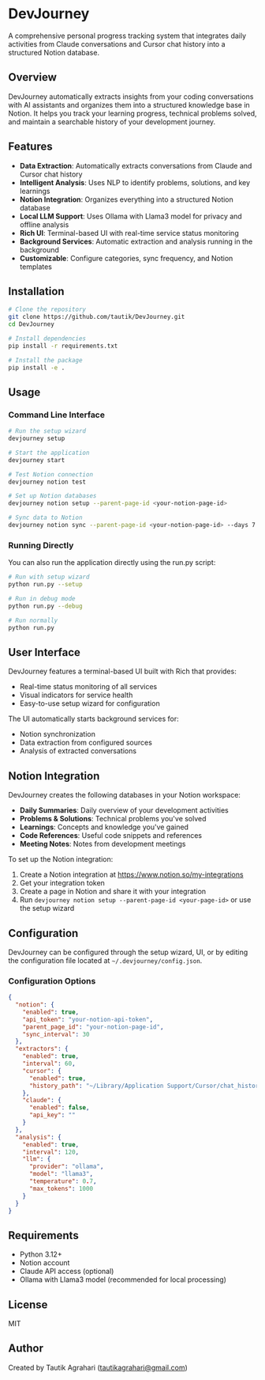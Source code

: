 # DevJourney

A comprehensive personal progress tracking system that integrates daily activities from Claude conversations and Cursor chat history into a structured Notion database.

## Overview

DevJourney automatically extracts insights from your coding conversations with AI assistants and organizes them into a structured knowledge base in Notion. It helps you track your learning progress, technical problems solved, and maintain a searchable history of your development journey.

## Features

- **Data Extraction**: Automatically extracts conversations from Claude and Cursor chat history
- **Intelligent Analysis**: Uses NLP to identify problems, solutions, and key learnings
- **Notion Integration**: Organizes everything into a structured Notion database
- **Local LLM Support**: Uses Ollama with Llama3 model for privacy and offline analysis
- **Rich UI**: Terminal-based UI with real-time service status monitoring
- **Background Services**: Automatic extraction and analysis running in the background
- **Customizable**: Configure categories, sync frequency, and Notion templates

## Installation

```bash
# Clone the repository
git clone https://github.com/tautik/DevJourney.git
cd DevJourney

# Install dependencies
pip install -r requirements.txt

# Install the package
pip install -e .
```

## Usage

### Command Line Interface

```bash
# Run the setup wizard
devjourney setup

# Start the application
devjourney start

# Test Notion connection
devjourney notion test

# Set up Notion databases
devjourney notion setup --parent-page-id <your-notion-page-id>

# Sync data to Notion
devjourney notion sync --parent-page-id <your-notion-page-id> --days 7
```

### Running Directly

You can also run the application directly using the run.py script:

```bash
# Run with setup wizard
python run.py --setup

# Run in debug mode
python run.py --debug

# Run normally
python run.py
```

## User Interface

DevJourney features a terminal-based UI built with Rich that provides:

- Real-time status monitoring of all services
- Visual indicators for service health
- Easy-to-use setup wizard for configuration

The UI automatically starts background services for:
- Notion synchronization
- Data extraction from configured sources
- Analysis of extracted conversations

## Notion Integration

DevJourney creates the following databases in your Notion workspace:

- **Daily Summaries**: Daily overview of your development activities
- **Problems & Solutions**: Technical problems you've solved
- **Learnings**: Concepts and knowledge you've gained
- **Code References**: Useful code snippets and references
- **Meeting Notes**: Notes from development meetings

To set up the Notion integration:

1. Create a Notion integration at https://www.notion.so/my-integrations
2. Get your integration token
3. Create a page in Notion and share it with your integration
4. Run `devjourney notion setup --parent-page-id <your-page-id>` or use the setup wizard

## Configuration

DevJourney can be configured through the setup wizard, UI, or by editing the configuration file located at `~/.devjourney/config.json`.

### Configuration Options

```json
{
  "notion": {
    "enabled": true,
    "api_token": "your-notion-api-token",
    "parent_page_id": "your-notion-page-id",
    "sync_interval": 30
  },
  "extractors": {
    "enabled": true,
    "interval": 60,
    "cursor": {
      "enabled": true,
      "history_path": "~/Library/Application Support/Cursor/chat_history.json"
    },
    "claude": {
      "enabled": false,
      "api_key": ""
    }
  },
  "analysis": {
    "enabled": true,
    "interval": 120,
    "llm": {
      "provider": "ollama",
      "model": "llama3",
      "temperature": 0.7,
      "max_tokens": 1000
    }
  }
}
```

## Requirements

- Python 3.12+
- Notion account
- Claude API access (optional)
- Ollama with Llama3 model (recommended for local processing)

## License

MIT

## Author

Created by Tautik Agrahari (tautikagrahari@gmail.com)
